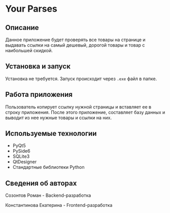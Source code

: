 # Your Parses

## Описание
Данное приложение будет проверять все товары на странице и выдавать ссылки на самый дешевый, дорогой товары и товар с наибольшей скидкой.

## Установка и запуск
Установка не требуется. Запуск происходит через `.exe` файл в папке.

## Работа приложения
Пользователь копирует ссылку нужной страницы и вставляет ее в строку приложения. 
После этого приложение, составляет базу данных и выводит из нее нужные товары и ссылки на них.

## Используемые технологии
 - PyQt5
 - PySide6
 - SQLite3
 - QtDesigner
 - Стандартные библиотеки Python

## Сведения об авторах
Созонтов Роман - Backend-разработка

Константинова Екатерина - Frontend-разработка
